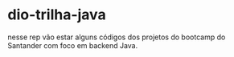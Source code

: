# dio-trilha-java

nesse rep vão estar alguns códigos dos 
projetos do bootcamp do Santander 
com foco em backend Java.


